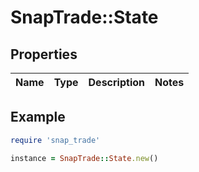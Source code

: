 # SnapTrade::State

## Properties

| Name | Type | Description | Notes |
| ---- | ---- | ----------- | ----- |

## Example

```ruby
require 'snap_trade'

instance = SnapTrade::State.new()
```


